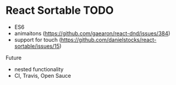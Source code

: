 # React Sortable TODO



- ES6
- animaitons (https://github.com/gaearon/react-dnd/issues/384)
- support for touch (https://github.com/danielstocks/react-sortable/issues/15)


Future
- nested functionality
- CI, Travis, Open Sauce
